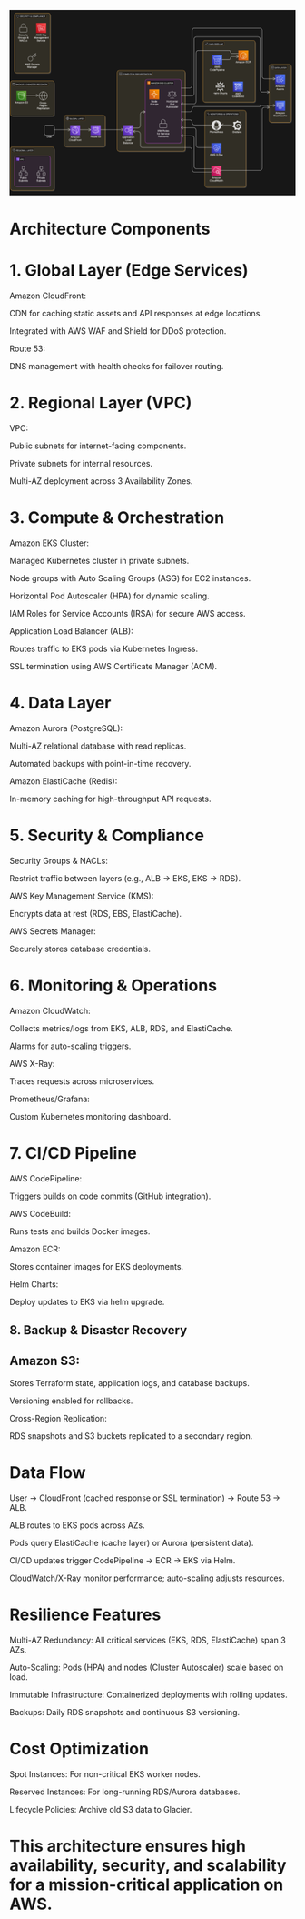 
![System Architecture Diagram](./images/infra.png)



# Architecture Components

# 1. Global Layer (Edge Services)

Amazon CloudFront:

CDN for caching static assets and API responses at edge locations.

Integrated with AWS WAF and Shield for DDoS protection.

Route 53:

DNS management with health checks for failover routing.



# 2. Regional Layer (VPC)


VPC:

Public subnets for internet-facing components.

Private subnets for internal resources.

Multi-AZ deployment across 3 Availability Zones.


# 3. Compute & Orchestration


Amazon EKS Cluster:

Managed Kubernetes cluster in private subnets.

Node groups with Auto Scaling Groups (ASG) for EC2 instances.

Horizontal Pod Autoscaler (HPA) for dynamic scaling.

IAM Roles for Service Accounts (IRSA) for secure AWS access.

Application Load Balancer (ALB):

Routes traffic to EKS pods via Kubernetes Ingress.

SSL termination using AWS Certificate Manager (ACM).


# 4. Data Layer

Amazon Aurora (PostgreSQL):

Multi-AZ relational database with read replicas.

Automated backups with point-in-time recovery.

Amazon ElastiCache (Redis):

In-memory caching for high-throughput API requests.



# 5. Security & Compliance


Security Groups & NACLs:

Restrict traffic between layers (e.g., ALB → EKS, EKS → RDS).

AWS Key Management Service (KMS):

Encrypts data at rest (RDS, EBS, ElastiCache).

AWS Secrets Manager:

Securely stores database credentials.


# 6. Monitoring & Operations



Amazon CloudWatch:

Collects metrics/logs from EKS, ALB, RDS, and ElastiCache.

Alarms for auto-scaling triggers.

AWS X-Ray:

Traces requests across microservices.

Prometheus/Grafana:

Custom Kubernetes monitoring dashboard.



# 7. CI/CD Pipeline



AWS CodePipeline:

Triggers builds on code commits (GitHub integration).

AWS CodeBuild:

Runs tests and builds Docker images.

Amazon ECR:

Stores container images for EKS deployments.

Helm Charts:

Deploy updates to EKS via helm upgrade.



## 8. Backup & Disaster Recovery



## Amazon S3:

Stores Terraform state, application logs, and database backups.

Versioning enabled for rollbacks.

Cross-Region Replication:

RDS snapshots and S3 buckets replicated to a secondary region.



# Data Flow



User → CloudFront (cached response or SSL termination) → Route 53 → ALB.

ALB routes to EKS pods across AZs.

Pods query ElastiCache (cache layer) or Aurora (persistent data).

CI/CD updates trigger CodePipeline → ECR → EKS via Helm.

CloudWatch/X-Ray monitor performance; auto-scaling adjusts resources.


# Resilience Features


Multi-AZ Redundancy: All critical services (EKS, RDS, ElastiCache) span 3 AZs.

Auto-Scaling: Pods (HPA) and nodes (Cluster Autoscaler) scale based on load.

Immutable Infrastructure: Containerized deployments with rolling updates.

Backups: Daily RDS snapshots and continuous S3 versioning.

# Cost Optimization

Spot Instances: For non-critical EKS worker nodes.

Reserved Instances: For long-running RDS/Aurora databases.

Lifecycle Policies: Archive old S3 data to Glacier.



# This architecture ensures high availability, security, and scalability for a mission-critical application on AWS.

